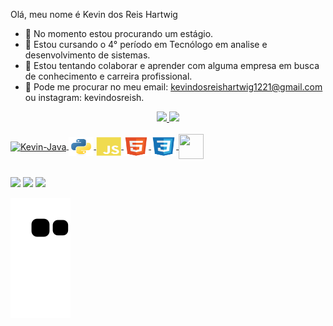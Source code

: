 Olá, meu nome é Kevin dos Reis Hartwig


- 🔭 No momento estou procurando um estágio.
- 🌱 Estou cursando o 4° período em Tecnólogo em analise e desenvolvimento de sistemas.
- 👯 Estou tentando colaborar e aprender com alguma empresa em busca de conhecimento e carreira profissional.
- 💬 Pode me procurar no meu email: kevindosreishartwig1221@gmail.com ou instagram: kevindosreish.



<div align="center">
  <a href="https://github.com/KevinReisHartwig">
  <img height="150em" src="https://github-readme-stats.vercel.app/api?username=KevinReisHartwig&show_icons=true&theme=tokyonight&include_all_commits=true&count_private=true"/>
  <img height="150em" src="https://github-readme-stats.vercel.app/api/top-langs/?username=KevinReisHartwig&layout=compact&langs_count=7&theme=tokyonight"/>
</div>

  <div style="display: inline_block"><br>
  <img align="center" alt="Kevin-Java" height="30" width="40" src="https://cdn.jsdelivr.net/gh/devicons/devicon/icons/java/java-original.svg" />
  <img align="center" alt="Kevin-Python" height="30" width="40" src="https://raw.githubusercontent.com/devicons/devicon/master/icons/python/python-original.svg">
  <img align="center" alt="Kevin-Js" height="30" width="40" src="https://raw.githubusercontent.com/devicons/devicon/master/icons/javascript/javascript-plain.svg">
  <img align="center" alt="Kevin-HTML" height="30" width="40" src="https://raw.githubusercontent.com/devicons/devicon/master/icons/html5/html5-original.svg">
  <img align="center" alt="Kevin-CSS" height="30" width="40" src="https://raw.githubusercontent.com/devicons/devicon/master/icons/css3/css3-original.svg">
  <img src="https://cdn.jsdelivr.net/gh/devicons/devicon/icons/csharp/csharp-line.svg" align="center" width="40" height="40"/>
  

</div>
  
##
 
<div> 
  <a href="https://instagram.com/kevindosreish" target="_blank"><img src="https://img.shields.io/badge/-Instagram-%23E4405F?style=for-the-badge&logo=instagram&logoColor=white" target="_blank"></a>
  <a href = "mailto:kevindosreiskartwig1221@gmail.com"><img src="https://img.shields.io/badge/-Gmail-%23333?style=for-the-badge&logo=gmail&logoColor=white" target="_blank"></a>
  <a href="https://www.linkedin.com/in/kevin-hartwig-0a794724b/" target="_blank"><img src="https://img.shields.io/badge/-LinkedIn-%230077B5?style=for-the-badge&logo=linkedin&logoColor=white" target="_blank"></a> 
  
 
  
![Snake animation](https://github.com/KevinReisHartwig/KevinReisHartwig/blob/output/github-contribution-grid-snake.svg)

 
 
 
</div>
